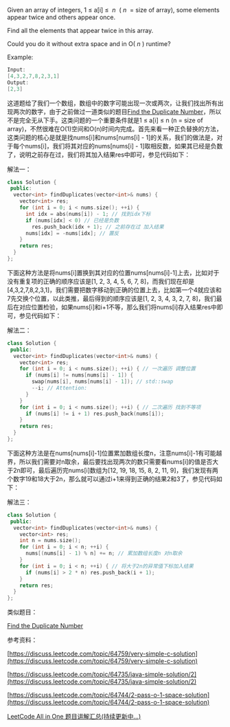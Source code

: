 Given an array of integers, 1 ≤ a\[i\] ≤  _n_  ( _n_  = size of array), some elements appear twice and others appear once.

Find all the elements that appear twice in this array.

Could you do it without extra space and in O( _n_ ) runtime?

Example:

```cpp
Input:
[4,3,2,7,8,2,3,1]
Output:
[2,3]
```

这道题给了我们一个数组，数组中的数字可能出现一次或两次，让我们找出所有出现两次的数字，由于之前做过一道类似的题目[Find the Duplicate Number](http://www.cnblogs.com/grandyang/p/4843654.html)，所以不是完全无从下手。这类问题的一个重要条件就是1 ≤ a\[i\] ≤ n (n = size of array)，不然很难在O(1)空间和O(n)时间内完成。首先来看一种正负替换的方法，这类问题的核心是就是找nums\[i\]和nums\[nums\[i\] - 1\]的关系，我们的做法是，对于每个nums\[i\]，我们将其对应的nums\[nums\[i\] - 1\]取相反数，如果其已经是负数了，说明之前存在过，我们将其加入结果res中即可，参见代码如下：

解法一：

```cpp
class Solution {
 public:
  vector<int> findDuplicates(vector<int>& nums) {
    vector<int> res;
    for (int i = 0; i < nums.size(); ++i) {
      int idx = abs(nums[i]) - 1; // 找到idx下标
      if (nums[idx] < 0) // 已经是负数
        res.push_back(idx + 1); // 之前存在过 加入结果
      nums[idx] = -nums[idx]; // 置反
    }
    return res;
  }
};
```

下面这种方法是将nums\[i\]置换到其对应的位置nums\[nums\[i\]-1\]上去，比如对于没有重复项的正确的顺序应该是\[1, 2, 3, 4, 5, 6, 7, 8\]，而我们现在却是\[4,3,2,7,8,2,3,1\]，我们需要把数字移动到正确的位置上去，比如第一个4就应该和7先交换个位置，以此类推，最后得到的顺序应该是\[1, 2, 3, 4, 3, 2, 7, 8\]，我们最后在对应位置检验，如果nums\[i\]和i+1不等，那么我们将nums\[i\]存入结果res中即可，参见代码如下：

解法二：

```cpp
class Solution {
 public:
  vector<int> findDuplicates(vector<int>& nums) {
    vector<int> res;
    for (int i = 0; i < nums.size(); ++i) { // 一次遍历 调整位置
      if (nums[i] != nums[nums[i] - 1]) {
        swap(nums[i], nums[nums[i] - 1]); // std::swap
        --i; // Attention:
      }
    }
    for (int i = 0; i < nums.size(); ++i) { // 二次遍历 找到不等项
      if (nums[i] != i + 1) res.push_back(nums[i]);
    }
    return res;
  }
};
```

下面这种方法是在nums\[nums\[i\]-1\]位置累加数组长度n，注意nums\[i\]-1有可能越界，所以我们需要对n取余，最后要找出现两次的数只需要看nums\[i\]的值是否大于2n即可，最后遍历完nums\[i\]数组为\[12, 19, 18, 15, 8, 2, 11, 9\]，我们发现有两个数字19和18大于2n，那么就可以通过i+1来得到正确的结果2和3了，参见代码如下：

解法三：

```cpp
class Solution {
 public:
  vector<int> findDuplicates(vector<int>& nums) {
    vector<int> res;
    int n = nums.size();
    for (int i = 0; i < n; ++i) {
      nums[(nums[i] - 1) % n] += n; // 累加数组长度n 对n取余
    }
    for (int i = 0; i < n; ++i) { // 将大于2n的异常值下标加入结果
      if (nums[i] > 2 * n) res.push_back(i + 1);
    }
    return res;
  }
};
```

类似题目：

[Find the Duplicate Number](http://www.cnblogs.com/grandyang/p/4843654.html)

参考资料：

[https://discuss.leetcode.com/topic/64759/very-simple-c-solution](https://discuss.leetcode.com/topic/64759/very-simple-c-solution)

[https://discuss.leetcode.com/topic/64735/java-simple-solution/2](https://discuss.leetcode.com/topic/64735/java-simple-solution/2)

[https://discuss.leetcode.com/topic/64744/2-pass-o-1-space-solution](https://discuss.leetcode.com/topic/64744/2-pass-o-1-space-solution)

[LeetCode All in One 题目讲解汇总(持续更新中...)](http://www.cnblogs.com/grandyang/p/4606334.html)
